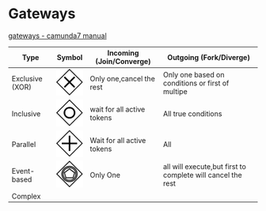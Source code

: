 # Gateways

[gateways - camunda7 manual](https://docs.camunda.org/manual/7.5/reference/bpmn20/gateways)

| Type            | Symbol | Incoming (Join/Converge)   | Outgoing (Fork/Diverge)                                     |
| --------------- | ------ | -------------------------- | ----------------------------------------------------------- |
| Exclusive (XOR) | ![](../bpmn/BPMN_exclusive_gateway-59x59.png)  | Only one,cancel the rest   | Only one based on conditions or first of multipe            |
| Inclusive       | ![](../bpmn/BPMN_inclusive_gateway-59x59.png)  | wait for all active tokens | All true conditions                                         |
| Parallel        | ![](../bpmn/BPMN_parallel_gateway-59x59.png)         | Wait for all active tokens | All                                                         |
| Event-based     | ![](../bpmn/BPMN_event_based_gateway-59x59.png)        | Only One                   | all will execute,but first to complete will cancel the rest |
| Complex         |        |                            |                                                             |
